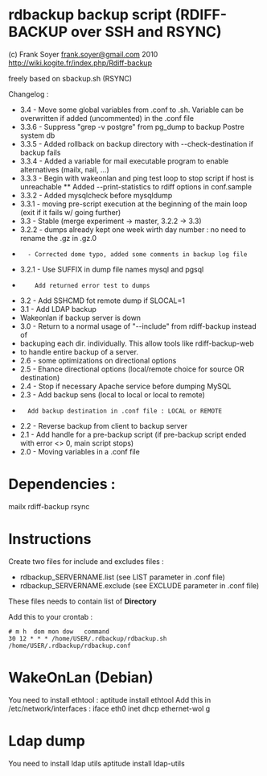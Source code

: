 # rdbackup backup script (RDIFF-BACKUP over SSH and RSYNC)
(c) Frank Soyer <frank.soyer@gmail.com> 2010
http://wiki.kogite.fr/index.php/Rdiff-backup

freely based on sbackup.sh (RSYNC)

Changelog :
* 3.4 - Move some global variables from .conf to .sh. Variable can be overwritten if added (uncommented) in the .conf file
* 3.3.6 - Suppress "grep -v postgre" from pg_dump to backup Postre system db
* 3.3.5 - Added rollback on backup directory with --check-destination if backup fails
* 3.3.4 - Added a variable for mail executable program to enable alternatives (mailx, nail, ...)
* 3.3.3 - Begin with wakeonlan and ping test loop to stop script if host is unreachable
** Added --print-statistics to rdiff options in conf.sample
* 3.3.2 - Added mysqlcheck before mysqldump
* 3.3.1 - moving pre-script execution at the beginning of the main loop (exit if it fails w/ going further)
* 3.3 - Stable (merge experiment -> master, 3.2.2 -> 3.3)
* 3.2.2 - dumps already kept one week wirth day number : no need to rename the .gz in .gz.0
*       - Corrected dome typo, added some comments in backup log file
* 3.2.1 - Use SUFFIX in dump file names mysql and pgsql 
*         Add returned error test to dumps 
* 3.2 - Add SSHCMD fot remote dump if SLOCAL=1
* 3.1 - Add LDAP backup
* Wakeonlan if backup server is down
* 3.0 - Return to a normal usage of "--include" from rdiff-backup instead of
* backuping each dir. individually. This allow tools like rdiff-backup-web
* to handle entire backup of a server. 
* 2.6 - some optimizations on directional options
* 2.5 - Ehance directional options (local/remote choice for source OR destination)
* 2.4 - Stop if necessary Apache service before dumping MySQL
* 2.3 - Add backup sens (local to local or local to remote)
*       Add backup destination in .conf file : LOCAL or REMOTE
* 2.2 - Reverse backup from client to backup server
* 2.1 - Add handle for a pre-backup script (if pre-backup script ended with error <> 0, main script stops)
* 2.0 - Moving variables in a .conf file

# Dependencies :
mailx rdiff-backup rsync

# Instructions
Create two files for include and excludes files :

* rdbackup_SERVERNAME.list (see LIST parameter in .conf file)
* rdbackup_SERVERNAME.exclude (see EXCLUDE parameter in .conf file)

These files needs to contain list of **Directory**

Add this to your crontab :

    # m h  dom mon dow   command
    30 12 * * * /home/USER/.rdbackup/rdbackup.sh /home/USER/.rdbackup/rdbackup.conf

# WakeOnLan (Debian)
You need to install ethtool :
 aptitude install ethtool
Add this in /etc/network/interfaces :
 iface eth0 inet dhcp
	ethernet-wol g

# Ldap dump
You need to install ldap utils
 aptitude install ldap-utils
